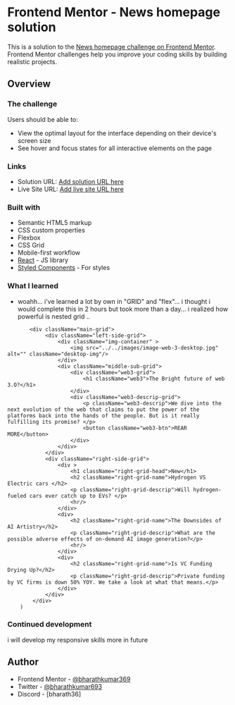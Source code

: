 # Frontend Mentor - News homepage solution

This is a solution to the [News homepage challenge on Frontend Mentor](https://www.frontendmentor.io/challenges/news-homepage-H6SWTa1MFl). Frontend Mentor challenges help you improve your coding skills by building realistic projects. 

## Overview

### The challenge

Users should be able to:

- View the optimal layout for the interface depending on their device's screen size
- See hover and focus states for all interactive elements on the page


### Links

- Solution URL: [Add solution URL here](https://your-solution-url.com)
- Live Site URL: [Add live site URL here](https://your-live-site-url.com)


### Built with

- Semantic HTML5 markup
- CSS custom properties
- Flexbox
- CSS Grid
- Mobile-first workflow
- [React](https://reactjs.org/) - JS library
- [Styled Components](https://styled-components.com/) - For styles


### What I learned

- woahh... i've learned a lot by own in "GRID" and "flex"... i thought i would complete this in 2 hours but took more than a day... i realized how powerful is nested grid ..

``` (iam proud of this code)
       <div className="main-grid">
            <div className="left-side-grid">
                <div className="img-container" >
                    <img src="../../images/image-web-3-desktop.jpg" alt="" className="desktop-img"/>
                </div>
                <div className="middle-sub-grid">
                    <div className="web3-grid">
                        <h1 className="web3">The Bright future of web 3.O?</h1>
                    </div>
                    <div className="web3-descrip-grid">
                        <p className="web3-descrip">We dive into the next evolution of the web that claims to put the power of the platforms back into the hands of the people. But is it really fulfilling its promise? </p>
                        <button className="web3-btn">REAR MORE</button>
                    </div>               
                </div>         
            </div>
            <div className="right-side-grid">
                <div >
                    <h1 className="right-grid-head">New</h1>
                    <h2 className="right-grid-name">Hydrogen VS Electric cars </h2>
                    <p className="right-grid-descrip">Will hydrogen-fueled cars ever catch up to EVs? </p>
                    <hr/>
                </div>
                <div>
                    <h2 className="right-grid-name">The Downsides of AI Artistry</h2>
                    <p className="right-grid-descrip">What are the possible adverse effects of on-demand AI image generation?</p>                
                    <hr/>
                </div>
                <div>
                    <h2 className="right-grid-name">Is VC Funding Drying Up?</h2>
                    <p className="right-grid-descrip">Private funding by VC firms is down 50% YOY. We take a look at what that means.</p>
                </div>
            </div>
        </div>    
    )

```


### Continued development

i will develop my responsive skills more in future


## Author
- Frontend Mentor - [@bharathkumar369](https://www.frontendmentor.io/profile/bharathkumar369)
- Twitter - [@bharathkumar693](https://twitter.com/bharathkumar693)
- Discord - [bharath36]


